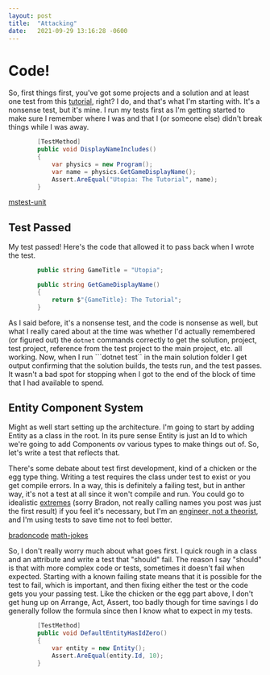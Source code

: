 ```yaml
---
layout: post
title:  "Attacking"
date:   2021-09-29 13:16:28 -0600
---
```


# Code!
So, first things first, you've got some projects and a solution and at least one test from this [tutorial](mstest-unit), right? I do, and that's what I'm starting with. It's a nonsense test, but it's mine. I run my tests first as I'm getting started to make sure I remember where I was and that I (or someone else) didn't break things while I was away.

``` csharp
        [TestMethod]
        public void DisplayNameIncludes()
        {
            var physics = new Program();
            var name = physics.GetGameDisplayName();
            Assert.AreEqual("Utopia: The Tutorial", name);
        }
```

[mstest-unit](https://docs.microsoft.com/en-us/dotnet/core/testing/unit-testing-with-mstest)

## Test Passed
My test passed! Here's the code that allowed it to pass back when I wrote the test.

``` csharp
        public string GameTitle = "Utopia";

        public string GetGameDisplayName()
        {
            return $"{GameTitle}: The Tutorial";
        }
```

As I said before, it's a nonsense test, and the code is nonsense as well, but what I really cared about at the time was whether I'd actually remembered (or figured out) the ```dotnet``` commands correctly to get the solution, project, test project, reference from the test project to the main project, etc. all working. Now, when I run ```dotnet test`` in the main solution folder I get output confirming that the solution builds, the tests run, and the test passes. It wasn't a bad spot for stopping when I got to the end of the block of time that I had available to spend.

## Entity Component System
Might as well start setting up the architecture. I'm going to start by adding Entity as a class in the root. In its pure sense Entity is just an Id to which we're going to add Components ov various types to make things out of. So, let's write a test that reflects that.  

There's some debate about test first development, kind of a chicken or the egg type thing. Writing a test requires the class under test to exist or you get compile errors. In a way, this is definitely a failing test, but in anther way, it's not a test at all since it won't compile and run. You could go to idealistic [extremes](bradoncode) (sorry Bradon, not really calling names you post was just the first result) if you feel it's necessary, but I'm an [engineer, not a theorist](math-jokes), and I'm using tests to save time not to feel better.   

[bradoncode](http://www.bradoncode.com/blog/2012/01/asserting-exceptions-in-mstest-with.html)
[math-jokes](https://users.cs.northwestern.edu/~riesbeck/mathphyseng.html)

So, I don't really worry much about what goes first. I quick rough in a class and an attribute and write a test that "should" fail. The reason I say "should" is that with more complex code or tests, sometimes it doesn't fail when expected. Starting with a known failing state means that it is possible for the test to fail, which is important, and then fixing either the test or the code gets you your passing test. Like the chicken or the egg part above, I don't get hung up on Arrange, Act, Assert, too badly though for time savings I do generally follow the formula since then I know what to expect in my tests.    

``` csharp
        [TestMethod]
        public void DefaultEntityHasIdZero()
        {
            var entity = new Entity();
            Assert.AreEqual(entity.Id, 10);
        }
```

